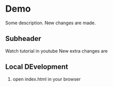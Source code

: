 # Demo

Some description. New changes are made.

## Subheader

Watch tutorial in youtube
New extra changes are 

## Local DEvelopment

1. open index.html in your browser